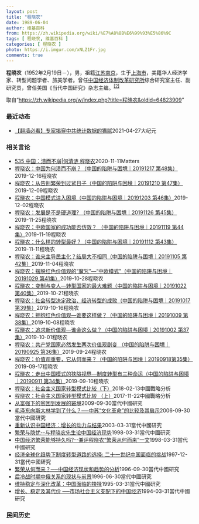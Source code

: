 ```yaml
---
layout: post
title: "程晓农"
date: 1989-06-04
author: 维基百科
from: https://zh.wikipedia.org/wiki/%E7%A8%8B%E6%99%93%E5%86%9C
tags: [ 程晓农, 维基百科 ]
categories: [ 程晓农 ]
photo: https://i.imgur.com/xNLZ1Fr.jpg
comments: true
---
```

<div class="mw-parser-output">
<p><b>程晓农</b>（1952年2月19日<span class="useeditintro" title="Template:BLP editintro">－</span>），男，祖籍<a href="/wiki/%E6%B1%9F%E8%8B%8F%E7%9C%81" title="江苏省">江苏</a><a href="/wiki/%E5%8D%97%E4%BA%AC%E5%B8%82" title="南京市">南京</a>，生于<a href="/wiki/%E4%B8%8A%E6%B5%B7%E5%B8%82" title="上海市">上海市</a>，美籍华人经济学家、转型问题学者、旅美学者。曾任<a href="/wiki/%E5%9B%BD%E5%AE%B6%E5%8F%91%E5%B1%95%E5%92%8C%E6%94%B9%E9%9D%A9%E5%A7%94%E5%91%98%E4%BC%9A%E7%BB%8F%E6%B5%8E%E4%BD%93%E5%88%B6%E4%B8%8E%E7%AE%A1%E7%90%86%E7%A0%94%E7%A9%B6%E6%89%80" title="国家发展和改革委员会经济体制与管理研究所">中国经济体制改革研究所</a>综合研究室主任、副研究员，曾任美国《当代中国研究》杂志主编。<sup id="cite_ref-falungong_2-0" class="reference"><a href="#cite_note-falungong-2">[2]</a></sup>
</p>
</div><noscript><img src="//zh.wikipedia.org/wiki/Special:CentralAutoLogin/start?type=1x1" alt="" title="" width="1" height="1" style="border: none; position: absolute;"></noscript>
<div class="printfooter">取自“<a dir="ltr" href="https://zh.wikipedia.org/w/index.php?title=程晓农&amp;oldid=64823909">https://zh.wikipedia.org/w/index.php?title=程晓农&amp;oldid=64823909</a>”</div><div id="recent-news"><h3>最近动态</h3><ul><li><a href="https://nodebe4.github.io/waimei/2021-04-27/%E7%BF%BB%E5%A2%99%E5%BF%85%E7%9C%8B-%E4%B8%93%E5%AE%B6%E6%8F%AD%E7%A9%BF%E4%B8%AD%E5%85%B1%E7%BB%9F%E8%AE%A1%E6%95%B0%E6%8D%AE%E7%9A%84%E7%8C%AB%E8%85%BB" title="【翻墙必看】专家揭穿中共统计数据的猫腻—— 【大纪元2021年04月28日讯】大纪元每天为读者梳理翻墙必看的文章： 1.程晓农：中国经济增长数据的奥秘4月16日中国国家统计局发布的2021年1季...">【翻墙必看】专家揭穿中共统计数据的猫腻</a><time>2021-04-27</time><a class="tag">大纪元</a></li>
</ul></div><div id="open-opinion"><h3>相关言论</h3><ul><li><a href="https://nodebe4.github.io/opinion/2020-11-11/535-%E4%B8%AD%E5%9B%BD-%E6%BA%83%E8%80%8C%E4%B8%8D%E5%B4%A9-%E4%BD%95%E6%B8%85%E6%B6%9F-%E7%A8%8B%E6%99%93%E5%86%9C/" title="野兽爱智慧">535 中国：溃而不崩|何清涟 程晓农</a><time>2020-11-11</time><a class="tag">Matters</a></li>
<li><a href="https://nodebe4.github.io/opinion/2019-12-16/%E7%A8%8B%E6%99%93%E5%86%9C-%E4%B8%AD%E5%9B%BD%E4%B8%BA%E4%BD%95%E6%BA%83%E8%80%8C%E4%B8%8D%E5%B4%A9-%E4%B8%AD%E5%9B%BD%E7%9A%84%E9%99%B7%E9%98%B1%E4%B8%8E%E5%9B%B0%E5%A2%83-20191217-%E7%AC%AC48%E9%9B%86/" title="明鏡火拍">程晓农：中国为何溃而不崩？（中国的陷阱与困境｜20191217 第48集）</a><time>2019-12-16</time><a class="tag">程晓农</a></li>
<li><a href="https://nodebe4.github.io/opinion/2019-12-09/%E7%A8%8B%E6%99%93%E5%86%9C-%E4%BB%8E%E5%91%8A%E5%88%AB%E7%B9%81%E8%8D%A3%E5%88%B0%E8%BF%87%E7%B4%A7%E6%97%A5%E5%AD%90-%E4%B8%AD%E5%9B%BD%E7%9A%84%E9%99%B7%E9%98%B1%E4%B8%8E%E5%9B%B0%E5%A2%83-20191210-%E7%AC%AC47%E9%9B%86/" title="明鏡火拍">程晓农：从告别繁荣到过紧日子（中国的陷阱与困境｜20191210 第47集）</a><time>2019-12-09</time><a class="tag">程晓农</a></li>
<li><a href="https://nodebe4.github.io/opinion/2019-12-02/%E7%A8%8B%E6%99%93%E5%86%9C-%E4%B8%AD%E5%9B%BD%E6%A8%A1%E5%BC%8F%E8%BF%9B%E5%85%A5%E5%9B%B0%E5%A2%83-%E4%B8%AD%E5%9B%BD%E7%9A%84%E9%99%B7%E9%98%B1%E4%B8%8E%E5%9B%B0%E5%A2%83-20191203-%E7%AC%AC46%E9%9B%86/" title="明鏡火拍">程晓农：中国模式进入困境（中国的陷阱与困境｜20191203 第46集）</a><time>2019-12-02</time><a class="tag">程晓农</a></li>
<li><a href="https://nodebe4.github.io/opinion/2019-11-25/%E7%A8%8B%E6%99%93%E5%86%9C-%E5%8F%91%E5%B1%95%E6%98%AF%E4%B8%8D%E6%98%AF%E7%A1%AC%E9%81%93%E7%90%86-%E4%B8%AD%E5%9B%BD%E7%9A%84%E9%99%B7%E9%98%B1%E4%B8%8E%E5%9B%B0%E5%A2%83-20191126-%E7%AC%AC45%E9%9B%86/" title="明鏡火拍">程晓农：发展是不是硬道理? （中国的陷阱与困境｜20191126 第45集）</a><time>2019-11-25</time><a class="tag">程晓农</a></li>
<li><a href="https://nodebe4.github.io/opinion/2019-11-19/%E7%A8%8B%E6%99%93%E5%86%9C-%E4%B8%AD%E6%AC%A7%E5%9B%BD%E5%AE%B6%E7%9A%84%E6%88%90%E5%8A%9F%E8%83%BD%E5%90%A6%E4%BB%BF%E6%95%88-%E4%B8%AD%E5%9B%BD%E7%9A%84%E9%99%B7%E9%98%B1%E4%B8%8E%E5%9B%B0%E5%A2%83-20191119-%E7%AC%AC44%E9%9B%86/" title="明鏡火拍">程晓农：中欧国家的成功能否仿效？ （中国的陷阱与困境｜20191119 第44集）</a><time>2019-11-19</time><a class="tag">程晓农</a></li>
<li><a href="https://nodebe4.github.io/opinion/2019-11-11/%E7%A8%8B%E6%99%93%E5%86%9C-%E4%BB%80%E4%B9%88%E6%A0%B7%E7%9A%84%E8%BD%AC%E5%9E%8B%E6%9C%80%E5%A5%BD-%E4%B8%AD%E5%9B%BD%E7%9A%84%E9%99%B7%E9%98%B1%E4%B8%8E%E5%9B%B0%E5%A2%83-20191112-%E7%AC%AC43%E9%9B%86/" title="明鏡火拍">程晓农：什么样的转型最好？（中国的陷阱与困境｜20191112 第43集）</a><time>2019-11-11</time><a class="tag">程晓农</a></li>
<li><a href="https://nodebe4.github.io/opinion/2019-11-04/%E7%A8%8B%E6%99%93%E5%86%9C-%E8%B0%81%E6%9D%A5%E4%B8%BB%E5%AF%BC%E6%B0%91%E4%B8%BB%E5%8C%96-%E7%BB%93%E5%B1%80%E5%A4%A7%E4%B8%8D%E7%9B%B8%E5%90%8C-%E4%B8%AD%E5%9B%BD%E7%9A%84%E9%99%B7%E9%98%B1%E4%B8%8E%E5%9B%B0%E5%A2%83-20191105-%E7%AC%AC42%E9%9B%86/" title="明鏡火拍">程晓农：谁来主导民主化？结局大不相同（中国的陷阱与困境｜20191105 第42集）</a><time>2019-11-04</time><a class="tag">程晓农</a></li>
<li><a href="https://nodebe4.github.io/opinion/2019-10-28/%E7%A8%8B%E6%99%93%E5%86%9C-%E6%91%86%E8%84%B1%E7%BA%A2%E8%89%B2%E4%BB%B7%E5%80%BC%E8%A7%82%E7%9A%84-%E9%AD%94%E5%92%92-%E4%B8%AD%E6%AC%A7%E6%A8%A1%E5%BC%8F-%E4%B8%AD%E5%9B%BD%E7%9A%84%E9%99%B7%E9%98%B1%E4%B8%8E%E5%9B%B0%E5%A2%83-20191029-%E7%AC%AC41%E9%9B%86/" title="明鏡火拍">程晓农：摆脱红色价值观的“魔咒”—“中欧模式”（中国的陷阱与困境｜20191029 第41集）</a><time>2019-10-28</time><a class="tag">程晓农</a></li>
<li><a href="https://nodebe4.github.io/opinion/2019-10-21/%E7%A8%8B%E6%99%93%E5%86%9C-%E5%8F%98%E5%88%B6%E4%B8%8E%E5%8F%98%E4%BA%BA-%E8%BD%AC%E5%9E%8B%E5%9B%BD%E5%AE%B6%E7%9A%84%E6%9C%80%E5%A4%A7%E9%9A%BE%E9%A2%98-%E4%B8%AD%E5%9B%BD%E7%9A%84%E9%99%B7%E9%98%B1%E4%B8%8E%E5%9B%B0%E5%A2%83-20191022-%E7%AC%AC40%E9%9B%86/" title="明鏡火拍">程晓农：变制与变人—转型国家的最大难题（中国的陷阱与困境｜20191022 第40集）</a><time>2019-10-21</time><a class="tag">程晓农</a></li>
<li><a href="https://nodebe4.github.io/opinion/2019-10-16/%E7%A8%8B%E6%99%93%E5%86%9C-%E7%A4%BE%E4%BC%9A%E8%BD%AC%E5%9E%8B%E5%86%B3%E5%AE%9A%E6%94%BF%E6%B2%BB-%E7%BB%8F%E6%B5%8E%E8%BD%AC%E5%9E%8B%E7%9A%84%E6%88%90%E8%B4%A5-%E4%B8%AD%E5%9B%BD%E7%9A%84%E9%99%B7%E9%98%B1%E4%B8%8E%E5%9B%B0%E5%A2%83-20191017-%E7%AC%AC39%E9%9B%86/" title="明鏡火拍">程晓农：社会转型决定政治、经济转型的成败（中国的陷阱与困境｜20191017 第39集）</a><time>2019-10-16</time><a class="tag">程晓农</a></li>
<li><a href="https://nodebe4.github.io/opinion/2019-10-08/%E7%A8%8B%E6%99%93%E5%86%9C-%E6%8B%A5%E6%8A%B1%E7%BA%A2%E8%89%B2%E4%BB%B7%E5%80%BC%E8%A7%82-%E8%B0%81%E8%A6%81%E8%BF%99%E6%A0%B7%E5%81%9A-%E4%B8%AD%E5%9B%BD%E7%9A%84%E9%99%B7%E9%98%B1%E4%B8%8E%E5%9B%B0%E5%A2%83-20191009-%E7%AC%AC38%E9%9B%86/" title="明鏡火拍">程晓农：拥抱红色价值观—谁要这样做？（中国的陷阱与困境｜20191009 第38集）</a><time>2019-10-08</time><a class="tag">程晓农</a></li>
<li><a href="https://nodebe4.github.io/opinion/2019-10-01/%E7%A8%8B%E6%99%93%E5%86%9C-%E8%BF%BD%E6%B1%82%E6%96%B0%E4%BB%B7%E5%80%BC%E8%A7%82-%E8%B0%81%E4%BC%9A%E8%BF%99%E4%B9%88%E5%81%9A-%E4%B8%AD%E5%9B%BD%E7%9A%84%E9%99%B7%E9%98%B1%E4%B8%8E%E5%9B%B0%E5%A2%83-20191002-%E7%AC%AC37%E9%9B%86/" title="明鏡火拍">程晓农：追求新价值观—谁会这么做？（中国的陷阱与困境｜20191002 第37集）</a><time>2019-10-01</time><a class="tag">程晓农</a></li>
<li><a href="https://nodebe4.github.io/opinion/2019-09-24/%E7%A8%8B%E6%99%93%E5%86%9C-%E5%85%B1%E4%BA%A7%E5%85%9A%E5%9B%BD%E5%AE%B6%E5%BF%85%E7%84%B6%E5%8F%91%E7%94%9F%E4%B8%A4%E6%AC%A1%E4%BB%B7%E5%80%BC%E8%A7%82%E5%89%A7%E5%8F%98-%E4%B8%AD%E5%9B%BD%E7%9A%84%E9%99%B7%E9%98%B1%E4%B8%8E%E5%9B%B0%E5%A2%83-20190925-%E7%AC%AC36%E9%9B%86/" title="明鏡火拍">程晓农：共产党国家必然发生两次价值观剧变 （中国的陷阱与困境｜20190925 第36集）</a><time>2019-09-24</time><a class="tag">程晓农</a></li>
<li><a href="https://nodebe4.github.io/opinion/2019-09-17/%E7%A8%8B%E6%99%93%E5%86%9C-%E4%BB%B7%E5%80%BC%E8%A7%82%E9%87%8D%E8%A6%81-%E5%AE%83%E4%BB%8E%E4%BD%95%E8%80%8C%E6%9D%A5-%E4%B8%AD%E5%9B%BD%E7%9A%84%E9%99%B7%E9%98%B1%E4%B8%8E%E5%9B%B0%E5%A2%83-20190918%E7%AC%AC35%E9%9B%86/" title="明鏡火拍">程晓农：价值观重要，它从何而来？（中国的陷阱与困境｜20190918第35集）</a><time>2019-09-17</time><a class="tag">程晓农</a></li>
<li><a href="https://nodebe4.github.io/opinion/2019-09-10/%E7%A8%8B%E6%99%93%E5%86%9C-%E8%B5%B0%E5%87%BA%E4%B8%AD%E5%9B%BD%E6%A8%A1%E5%BC%8F%E7%9A%84%E7%8B%AD%E9%9A%98%E8%A7%86%E7%95%8C-%E5%88%B6%E5%BA%A6%E8%BD%AC%E5%9E%8B%E6%9C%89%E4%B8%89%E7%A7%8D%E5%91%BD%E8%BF%90-%E4%B8%AD%E5%9B%BD%E7%9A%84%E9%99%B7%E9%98%B1%E4%B8%8E%E5%9B%B0%E5%A2%83-20190911-%E7%AC%AC34%E9%9B%86/" title="明鏡火拍">程晓农：走出中国模式的狭隘视界—制度转型有三种命运（中国的陷阱与困境｜20190911 第34集）</a><time>2019-09-10</time><a class="tag">程晓农</a></li>
<li><a href="https://nodebe4.github.io/opinion/2018-02-13/%E7%A8%8B%E6%99%93%E5%86%9C-%E7%A4%BE%E4%BC%9A%E4%B8%BB%E4%B9%89%E5%9B%BD%E5%AE%B6%E8%BD%AC%E5%9E%8B%E6%A8%A1%E5%BC%8F%E6%AF%94%E8%BE%83-%E4%B8%8B/" title="程晓农">程晓农：社会主义国家转型模式比较（下）</a><time>2018-02-13</time><a class="tag">中國戰略分析</a></li>
<li><a href="https://nodebe4.github.io/opinion/2017-11-22/%E7%A8%8B%E6%99%93%E5%86%9C-%E7%A4%BE%E4%BC%9A%E4%B8%BB%E4%B9%89%E5%9B%BD%E5%AE%B6%E8%BD%AC%E5%9E%8B%E6%A8%A1%E5%BC%8F%E6%AF%94%E8%BE%83-%E4%B8%8A/" title="程晓农">程晓农：社会主义国家转型模式比较 （上）</a><time>2017-11-22</time><a class="tag">中國戰略分析</a></li>
<li><a href="https://nodebe4.github.io/opinion/2009-09-30/%E4%BB%8E%E5%AF%8C%E5%BC%BA%E4%B8%8B%E7%9A%84%E8%B4%AB%E5%9B%B0%E5%88%B0%E5%8F%91%E5%B1%95%E7%9A%84%E7%AA%98%E5%A2%83/" title="程晓农">从富强下的贫困到发展的窘境</a><time>2009-09-30</time><a class="tag">當代中國研究</a></li>
<li><a href="https://nodebe4.github.io/opinion/2006-09-30/%E6%AF%9B%E6%B3%BD%E4%B8%9C%E5%90%91%E6%96%AF%E5%A4%A7%E6%9E%97%E5%AD%A6%E5%88%B0%E4%BA%86%E4%BB%80%E4%B9%88-%E4%B8%AD%E8%8B%8F-%E6%96%87%E5%8C%96%E9%9D%A9%E5%91%BD-%E7%9A%84%E6%AF%94%E8%BE%83%E5%8F%8A%E5%85%B6%E5%90%AF%E7%A4%BA/" title="程晓农">毛泽东向斯大林学到了什么？──中苏“文化革命”的比较及其启示</a><time>2006-09-30</time><a class="tag">當代中國研究</a></li>
<li><a href="https://nodebe4.github.io/opinion/2003-03-31/%E9%87%8D%E6%96%B0%E8%AE%A4%E8%AF%86%E4%B8%AD%E5%9B%BD%E7%BB%8F%E6%B5%8E-%E5%A2%9E%E9%95%BF%E7%9A%84%E5%8A%A8%E5%8A%9B%E4%B8%8E%E7%BB%93%E6%9E%9C/" title="程晓农">重新认识中国经济：增长的动力与结果</a><time>2003-03-31</time><a class="tag">當代中國研究</a></li>
<li><a href="https://nodebe4.github.io/opinion/1998-03-31/%E7%B9%81%E8%8D%A3%E4%B8%8E%E9%9A%90%E5%BF%A7-%E4%B8%8E%E7%A8%8B%E6%99%93%E5%86%9C%E5%85%88%E7%94%9F%E8%AE%BA%E4%B8%AD%E5%9B%BD%E7%BB%8F%E6%B5%8E%E7%8E%B0%E5%8A%BF/" title="杨叔进">繁荣与隐忧--与程晓农先生论中国经济现势</a><time>1998-03-31</time><a class="tag">當代中國研究</a></li>
<li><a href="https://nodebe4.github.io/opinion/1998-03-31/%E4%B8%AD%E5%9B%BD%E7%BB%8F%E6%B5%8E%E7%B9%81%E8%8D%A3%E8%83%BD%E5%A4%9F%E6%8C%81%E4%B9%85%E5%90%97-%E5%85%BC%E8%AF%84%E7%A8%8B%E6%99%93%E5%86%9C-%E7%B9%81%E8%8D%A3%E4%BB%8E%E4%BD%95%E8%80%8C%E6%9D%A5-%E4%B8%80%E6%96%87/" title="文贯中">中国经济繁荣能够持久吗?--兼评程晓农“繁荣从何而来”一文</a><time>1998-03-31</time><a class="tag">當代中國研究</a></li>
<li><a href="https://nodebe4.github.io/opinion/1997-12-31/%E7%BB%8F%E6%B5%8E%E5%85%A8%E7%90%83%E5%8C%96%E8%B6%8B%E5%8A%BF%E4%B8%8B%E5%88%B6%E5%BA%A6%E8%BD%AC%E5%9E%8B%E9%81%93%E8%B7%AF%E7%9A%84%E9%80%89%E6%8B%A9-%E4%BA%8C%E5%8D%81%E4%B8%80%E4%B8%96%E7%BA%AA%E4%B8%AD%E5%9B%BD%E9%9D%A2%E4%B8%B4%E7%9A%84%E6%8C%91%E6%88%98/" title="程晓农">经济全球化趋势下制度转型道路的选择: 二十一世纪中国面临的挑战</a><time>1997-12-31</time><a class="tag">當代中國研究</a></li>
<li><a href="https://nodebe4.github.io/opinion/1996-09-30/%E7%B9%81%E8%8D%A3%E4%BB%8E%E4%BD%95%E8%80%8C%E6%9D%A5-%E4%B8%AD%E5%9B%BD%E7%BB%8F%E6%B5%8E%E7%8E%B0%E7%8A%B6%E5%92%8C%E8%B6%8B%E5%8A%BF%E7%9A%84%E5%88%86%E6%9E%90/" title="程晓农">繁荣从何而来？──中国经济现状和趋势的分析</a><time>1996-09-30</time><a class="tag">當代中國研究</a></li>
<li><a href="https://nodebe4.github.io/opinion/1996-06-30/%E5%90%8E%E5%86%B7%E6%88%98%E6%97%B6%E6%9C%9F%E4%B8%AD%E4%BF%84%E5%85%B3%E7%B3%BB%E7%9A%84%E7%8E%B0%E7%8A%B6%E4%B8%8E%E5%89%8D%E6%99%AF/" title="程晓农">后冷战时期中俄关系的现状与前景</a><time>1996-06-30</time><a class="tag">當代中國研究</a></li>
<li><a href="https://nodebe4.github.io/opinion/1995-03-31/%E7%BB%B4%E6%8C%81%E7%A8%B3%E5%AE%9A%E4%B8%8E%E6%B7%B1%E5%8C%96%E6%94%B9%E9%9D%A9-%E4%B8%AD%E5%9B%BD%E9%9D%A2%E4%B8%B4%E7%9A%84%E6%8A%89%E6%8B%A9/" title="程晓农">维持稳定与深化改革：中国面临的抉择</a><time>1995-03-31</time><a class="tag">當代中國研究</a></li>
<li><a href="https://nodebe4.github.io/opinion/1994-03-31/%E5%A2%9E%E9%95%BF-%E7%A8%B3%E5%AE%9A%E5%8F%8A%E5%85%B6%E4%BB%A3%E4%BB%B7-%E5%B8%82%E5%9C%BA%E7%A4%BE%E4%BC%9A%E4%B8%BB%E4%B9%89%E6%94%AF%E9%85%8D%E4%B8%8B%E7%9A%84%E4%B8%AD%E5%9B%BD%E7%BB%8F%E6%B5%8E/" title="程晓农">增长、稳定及其代价 ──市场社会主义支配下的中国经济</a><time>1994-03-31</time><a class="tag">當代中國研究</a></li>
</ul></div><div id="mjls-record"><h3>民间历史</h3><ul></ul></div>